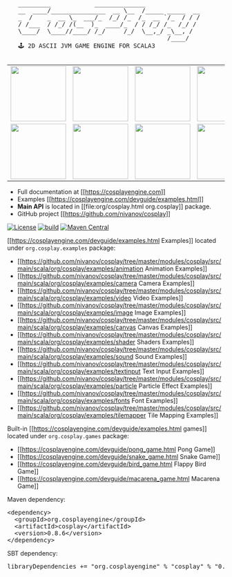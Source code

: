 <pre>
   _________            ______________
   __  ____/_______________  __ \__  /_____ _____  __
   _  /    _  __ \_  ___/_  /_/ /_  /_  __ `/_  / / /
   / /___  / /_/ /(__  )_  ____/_  / / /_/ /_  /_/ /
   \____/  \____//____/ /_/     /_/  \__,_/ _\__, /
                                            /____/
   🕹 2D ASCII JVM GAME ENGINE FOR SCALA3

</pre>

<table style="margin-top: 10px; border: none; border-collapse: collapse" cellspacing="0" cellpadding="0">
    <tbody>
        <tr style="border: none">
            <td style="border: none"><img width="128px" alt="" src="https://cosplayengine.com/images/cosplay_screenshot1.gif"></td>
            <td style="border: none"><img width="128px" alt="" src="https://cosplayengine.com/images/cosplay_screenshot2.gif"></td>
            <td style="border: none"><img width="128px" alt="" src="https://cosplayengine.com/images/cosplay_screenshot3.gif"></td>
            <td style="border: none"><img width="128px" alt="" src="https://cosplayengine.com/images/cosplay_screenshot4.gif"></td>
            <td style="border: none"><img width="128px" alt="" src="https://cosplayengine.com/images/cosplay_screenshot4-1.gif"></td>
        </tr>
        <tr style="border: none">
            <td style="border: none"><img width="128px" alt="" src="https://cosplayengine.com/images/cosplay_screenshot5.gif"></td>
            <td style="border: none"><img width="128px" alt="" src="https://cosplayengine.com/images/cosplay_screenshot6.gif"></td>
            <td style="border: none"><img width="128px" alt="" src="https://cosplayengine.com/images/cosplay_screenshot7.gif"></td>
            <td style="border: none"><img width="128px" alt="" src="https://cosplayengine.com/images/cosplay_screenshot8.gif"></td>
            <td style="border: none"><img width="128px" alt="" src="https://cosplayengine.com/images/cosplay_screenshot9.gif"></td>
        </tr>
    </tbody>
</table>

- Full documentation at [[https://cosplayengine.com]]
- Examples [[https://cosplayengine.com/devguide/examples.html]]
- <b>Main API</b> is located in [[file:org/cosplay.html org.cosplay]] package.
- GitHub project [[https://github.com/nivanov/cosplay]]

[![License](https://img.shields.io/badge/license-Apache%202-blue.svg)](https://raw.githubusercontent.com/apache/opennlp/master/LICENSE)
[![build](https://github.com/nivanov/cosplay/actions/workflows/build.yml/badge.svg)](https://github.com/nivanov/cosplay/actions/workflows/build.yml)
[![Maven Central](https://img.shields.io/maven-central/v/org.cosplayengine/cosplay.svg?label=Maven%20Central)](https://search.maven.org/search?q=g:%22org.cosplayengine%22%20AND%20a:%22cosplay%22)

[[https://cosplayengine.com/devguide/examples.html Examples]] located under `org.cosplay.examples` package:
   - [[https://github.com/nivanov/cosplay/tree/master/modules/cosplay/src/main/scala/org/cosplay/examples/animation Animation Examples]] 
   - [[https://github.com/nivanov/cosplay/tree/master/modules/cosplay/src/main/scala/org/cosplay/examples/camera Camera Examples]]       
   - [[https://github.com/nivanov/cosplay/tree/master/modules/cosplay/src/main/scala/org/cosplay/examples/video Video Examples]]
   - [[https://github.com/nivanov/cosplay/tree/master/modules/cosplay/src/main/scala/org/cosplay/examples/image Image Examples]]
   - [[https://github.com/nivanov/cosplay/tree/master/modules/cosplay/src/main/scala/org/cosplay/examples/canvas Canvas Examples]]
   - [[https://github.com/nivanov/cosplay/tree/master/modules/cosplay/src/main/scala/org/cosplay/examples/shader Shaders Examples]]
   - [[https://github.com/nivanov/cosplay/tree/master/modules/cosplay/src/main/scala/org/cosplay/examples/sound Sound Examples]]
   - [[https://github.com/nivanov/cosplay/tree/master/modules/cosplay/src/main/scala/org/cosplay/examples/textinput Text Input Examples]]
   - [[https://github.com/nivanov/cosplay/tree/master/modules/cosplay/src/main/scala/org/cosplay/examples/particle Particle Effect Examples]]
   - [[https://github.com/nivanov/cosplay/tree/master/modules/cosplay/src/main/scala/org/cosplay/examples/fonts Font Examples]]
   - [[https://github.com/nivanov/cosplay/tree/master/modules/cosplay/src/main/scala/org/cosplay/examples/tilemapper Tile Mapping Examples]]

Built-in [[https://cosplayengine.com/devguide/examples.html games]] located under `org.cosplay.games` package:
   - [[https://cosplayengine.com/devguide/pong_game.html Pong Game]]
   - [[https://cosplayengine.com/devguide/snake_game.html Snake Game]]
   - [[https://cosplayengine.com/devguide/bird_game.html Flappy Bird Game]]
   - [[https://cosplayengine.com/devguide/macarena_game.html Macarena Game]]

Maven dependency:
<pre>
&lt;dependency&gt;
  &lt;groupId&gt;org.cosplayengine&lt;/groupId&gt;
  &lt;artifactId&gt;cosplay&lt;/artifactId&gt;
  &lt;version&gt;0.8.6&lt;/version&gt;
&lt;/dependency&gt;
</pre>

SBT dependency:
<pre>
libraryDependencies += "org.cosplayengine" % "cosplay" % "0.8.6"
</pre>
